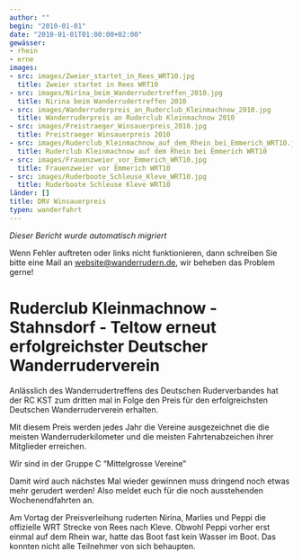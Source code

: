 ```yaml
---
author: ""
begin: "2010-01-01"
date: "2010-01-01T01:00:00+02:00"
gewässer:
- rhein
- erne
images:
- src: images/Zweier_startet_in_Rees_WRT10.jpg
  title: Zweier startet in Rees WRT10
- src: images/Nirina_beim_Wanderrudertreffen_2010.jpg
  title: Nirina beim Wanderrudertreffen 2010
- src: images/Wanderruderpreis_an_Ruderclub_Kleinmachnow_2010.jpg
  title: Wanderruderpreis an Ruderclub Kleinmachnow 2010
- src: images/Preistraeger_Winsauerpreis_2010.jpg
  title: Preistraeger Winsauerpreis 2010
- src: images/Ruderclub_Kleinmachnow_auf_dem_Rhein_bei_Emmerich_WRT10.jpg
  title: Ruderclub Kleinmachnow auf dem Rhein bei Emmerich WRT10
- src: images/Frauenzweier_vor_Emmerich_WRT10.jpg
  title: Frauenzweier vor Emmerich WRT10
- src: images/Ruderboote_Schleuse_Kleve_WRT10.jpg
  title: Ruderboote Schleuse Kleve WRT10
länder: []
title: DRV Winsauerpreis
typen: wanderfahrt
---
```



*Dieser Bericht wurde automatisch migriert*

Wenn Fehler auftreten oder links nicht funktionieren, dann schreiben Sie bitte eine Mail an website@wanderrudern.de, wir beheben das Problem gerne!



# Ruderclub Kleinmachnow - Stahnsdorf - Teltow erneut erfolgreichster Deutscher Wanderruderverein


Anlässlich des Wanderrudertreffens des Deutschen Ruderverbandes hat der RC KST zum dritten mal in Folge den Preis für den erfolgreichsten Deutschen Wanderruderverein erhalten.

Mit diesem Preis werden jedes Jahr die Vereine ausgezeichnet die die meisten Wanderruderkilometer und die meisten Fahrtenabzeichen ihrer Mitglieder erreichen.

Wir sind in der Gruppe C “Mittelgrosse Vereine”

Damit wird auch nächstes Mal wieder gewinnen muss dringend noch etwas mehr gerudert werden! Also meldet euch für die noch ausstehenden Wochenendfahrten an.

Am Vortag der Preisverleihung ruderten Nirina, Marlies und Peppi die offizielle WRT Strecke von Rees nach Kleve. Obwohl Peppi vorher erst einmal auf dem Rhein war, hatte das Boot fast kein Wasser im Boot. Das konnten nicht alle Teilnehmer von sich behaupten.

